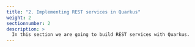 ```yaml
---
title: "2. Implementing REST services in Quarkus"
weight: 2
sectionnumber: 2
description: >
  In this section we are going to build REST services with Quarkus.
---
```


